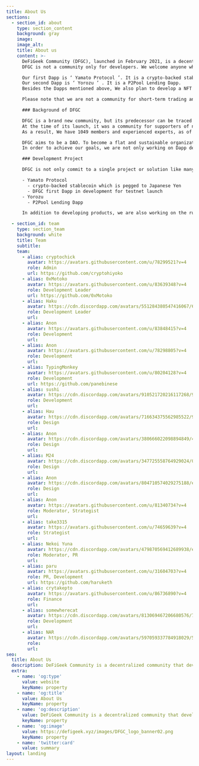 ```yaml
---
title: About Us
sections:
  - section_id: about
    type: section_content
    background: gray
    image: 
    image_alt: 
    title: About us
    content: >-
      DeFiGeek Community (DFGC), launched in February 2021, is a decentralized community that develops DeFi Dapps and tools that contribute to Web3.
      DFGC is not a community only for developers. We welcome anyone who is interested in DeFi, and want to create an open community for every DeFier to share their thoughts and learn from each other.

      Our first Dapp is ‘ Yamato Protocol ’. It is a crypto-backed stablecoin which is pegged to Japanese Yen. 
      Our second Dapp is ‘ Yorozu ’ . It is a P2Pool Lending Dapp. 
      Besides the Dapps mentioned above, We also plan to develop a NFT platform and web3 tools to extend the token utility.

      Please note that we are not a community for short-term trading and speculation.

      ### Background of DFGC

      DFGC is a brand new community, but its predecessor can be traced back to 2017. 
      At the time of its launch, it was a community for supporters of new crypto projects to gather, communicate and share thoughts of the crypto market. More than 4 Years have passed since then, and the crypto market has grown significantly. So we rebranded ourselves and decided to transform ourselves into a development community which focuses on DeFi.
      As a result, We have 1049 members and experienced experts, as of October 25, 2021.

      DFGC aims to be a DAO. To become a flat and sustainable organization, we are making efforts to increase the fluidity within the allocation of roles to avoid authority. We welcome all members to demonstrate initiative and leadership.
      In order to achieve our goals, we are not only working on Dapp development, but also on establishing a code of conduct and guidelines to clarify discipline, values and objectives. We aim to be the most active and valuable community in Japanese-speaking communities, which focuses on the development of Web3 middleware and tools.

      ### Development Project

      DFGC is not only commit to a single project or solution like many other communities. With our experienced members, we are always exploring and developing multi-projects, which will be necessary to realize web3.

      - Yamato Protocol
        - crypto-backed stablecoin which is pegged to Japanese Yen
        - DFGC first Dapp in development for testnet launch
      - Yorozu
        - P2Pool Lending Dapp

      In addition to developing products, we are also working on the rules and governance flow that are necessary to grow a community.

  - section_id: team
    type: section_team
    background: white
    title: Team
    subtitle: 
    team:
      - alias: cryptochick
        avatar: https://avatars.githubusercontent.com/u/78299521?v=4
        role: Admin
        url: https://github.com/cryptohiyoko
      - alias: 0xMotoko
        avatar: https://avatars.githubusercontent.com/u/83639348?v=4
        role: Development Leader
        url: https://github.com/0xMotoko
      - alias: Haku
        avatar: https://cdn.discordapp.com/avatars/551284380547416067/61df30752ba58a549fec0429313736bf.png?size=240
        role: Development Leader
        url: 
      - alias: Anon
        avatar: https://avatars.githubusercontent.com/u/83848415?v=4
        role: Development
        url: 
      - alias: Anon
        avatar: https://avatars.githubusercontent.com/u/78298805?v=4
        role: Development
        url: 
      - alias: TypingMonkey
        avatar: https://avatars.githubusercontent.com/u/80204128?v=4
        role: Development
        url: https://github.com/panebinese
      - alias: sushi
        avatar: https://cdn.discordapp.com/avatars/910521720216117268/9da7434dac85bcfff6a9ab4fe56a18cb.png
        role: Development
        url: 
      - alias: Hau
        avatar: https://cdn.discordapp.com/avatars/716634375562985522/9bc72ba3ef70375685f793b198ef0a1a.png
        role: Design
        url: 
      - alias: Anon
        avatar: https://cdn.discordapp.com/avatars/380666022098894849/4e7faca113a08ed3c5f510b59335eed4.webp
        role: Design
        url: 
      - alias: M24
        avatar: https://cdn.discordapp.com/avatars/347725558764929024/062514185d7766e08c6a9bb0cd3c795f.webp
        role: Design
        url: 
      - alias: Anon
        avatar: https://cdn.discordapp.com/avatars/804710574029275188/e3857aa25bdca8d41cc431b205bce0d5.png
        role: Design
        url: 
      - alias: Anon
        avatar: https://avatars.githubusercontent.com/u/81340734?v=4
        role: Moderator, Strategist
        url: 
      - alias: take3315
        avatar: https://avatars.githubusercontent.com/u/74659639?v=4
        role: Strategist
        url: 
      - alias: Nekoi Yuna
        avatar: https://cdn.discordapp.com/avatars/479870569412689938/e7a0d22ced03b79922c9062d3eed2ff7.png
        role: Moderator, PR
        url: 
      - alias: paru
        avatar: https://avatars.githubusercontent.com/u/31604703?v=4
        role: PR, Development
        url: https://github.com/haruketh
      - alias: crytakepto
        avatar: https://avatars.githubusercontent.com/u/86736890?v=4
        role: Finance
        url: 
      - alias: somewherecat
        avatar: https://cdn.discordapp.com/avatars/813069467206680576/7e8ef1d6b3fb0d2bc8032ad7730e1997.png
        role: Development
        url: 
      - alias: NAR
        avatar: https://cdn.discordapp.com/avatars/597059337784918029/5c6130fb1d11e64c5e377c76b95ea4d8.png
        role: 
        url: 
seo:
  title: About Us
  description: DeFiGeek Community is a decentralized community that develops DeFi Dapps.
  extra:
    - name: 'og:type'
      value: website
      keyName: property
    - name: 'og:title'
      value: About Us
      keyName: property
    - name: 'og:description'
      value: DeFiGeek Community is a decentralized community that develops DeFi Dapps.
      keyName: property
    - name: 'og:image'
      value: https://defigeek.xyz/images/DFGC_logo_banner02.png
      keyName: property
    - name: 'twitter:card'
      value: summary
layout: landing
---
```

